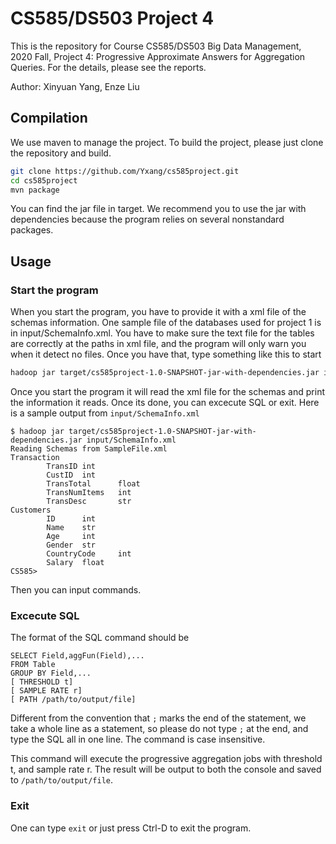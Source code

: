 # CS585/DS503 Project 4

This is the repository for Course CS585/DS503 Big Data Management, 2020 Fall, Project 4: Progressive Approximate Answers for Aggregation Queries. For the details, please see the reports.

Author: Xinyuan Yang, Enze Liu

## Compilation

We use maven to manage the project. To build the project, please just clone the repository and build.

```bash
git clone https://github.com/Yxang/cs585project.git
cd cs585project
mvn package
```

You can find the jar file in target. We recommend you to use the jar with dependencies because the program relies on several nonstandard packages.

## Usage

### Start the program

When you start the program, you have to provide it with a xml file of the schemas information. One sample file of the databases used for project 1 is in input/SchemaInfo.xml. You have to make sure the text file for the tables are correctly at the paths in xml file, and the program will only warn you when it detect no files. Once you have that, type something like this to start

```bash
hadoop jar target/cs585project-1.0-SNAPSHOT-jar-with-dependencies.jar input/SchemaInfo.xml
```
Once you start the program it will read the xml file for the schemas and print the information it reads. Once its done, you can excecute SQL or exit. Here is a sample output from `input/SchemaInfo.xml`

```
$ hadoop jar target/cs585project-1.0-SNAPSHOT-jar-with-dependencies.jar input/SchemaInfo.xml
Reading Schemas from SampleFile.xml
Transaction
        TransID int
        CustID  int
        TransTotal      float
        TransNumItems   int
        TransDesc       str
Customers
        ID      int
        Name    str
        Age     int
        Gender  str
        CountryCode     int
        Salary  float
CS585>
```

Then you can input commands.

### Excecute SQL

The format of the SQL command should be

```
SELECT Field,aggFun(Field),...
FROM Table
GROUP BY Field,...
[ THRESHOLD t]
[ SAMPLE RATE r]
[ PATH /path/to/output/file]
```
Different from the convention that `;` marks the end of the statement, we take a whole line as a statement, so please do not type `;` at the end, and type the SQL all in one line. The command is case insensitive. 

This command will execute the progressive aggregation jobs with threshold t, and sample rate r. The result will be output to both the console and saved to `/path/to/output/file`.

### Exit

One can type `exit` or just press Ctrl-D to exit the program.
